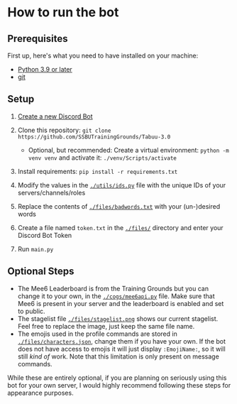 # How to run the bot

## Prerequisites

First up, here's what you need to have installed on your machine:

- [Python 3.9 or later](https://www.python.org/downloads/)
- [git](https://git-scm.com/)

## Setup

1) [Create a new Discord Bot](https://discord.com/developers/applications)  
2) Clone this repository: `git clone https://github.com/SSBUTrainingGrounds/Tabuu-3.0`

    - Optional, but recommended: Create a virtual environment: `python -m venv venv` and activate it: `./venv/Scripts/activate`

3) Install requirements: `pip install -r requirements.txt`
4) Modify the values in the [`./utils/ids.py`](utils/ids.py) file with the unique IDs of your servers/channels/roles  
5) Replace the contents of [`./files/badwords.txt`](files/badwords.txt) with your (un-)desired words  
6) Create a file named `token.txt` in the [`./files/`](files/) directory and enter your Discord Bot Token  
7) Run `main.py` 

## Optional Steps

- The Mee6 Leaderboard is from the Training Grounds but you can change it to your own, in the [`./cogs/mee6api.py`](cogs/mee6api.py) file. Make sure that Mee6 is present in your server and the leaderboard is enabled and set to public.  
- The stagelist file [`./files/stagelist.png`](files/stagelist.png) shows our current stagelist. Feel free to replace the image, just keep the same file name.  
- The emojis used in the profile commands are stored in [`./files/characters.json`](files/characters.json), change them if you have your own. If the bot does not have access to emojis it will just display `:EmojiName:`, so it will still *kind of* work. Note that this limitation is only present on message commands.  

While these are entirely optional, if you are planning on seriously using this bot for your own server, I would highly recommend following these steps for appearance purposes.  
